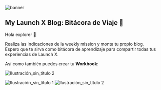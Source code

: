 ![banner](https://user-images.githubusercontent.com/17634377/155042185-d8a46812-04aa-4534-88e6-cdfb8b3f02f6.png)

## My Launch X Blog: Bitácora de Viaje 🚀

Hola explorer 👋 

Realiza las indicaciones de la weekly mission y monta tu propio blog. Espero que te sirva como bitácora de aprendizaje para compartir todas tus experiencias de Launch X. 

Así como también puedes crear tu **Workbook**:

![Ilustración_sin_título 2](https://user-images.githubusercontent.com/17634377/156294681-a7d2feb4-d41e-464f-9dbf-0fbc781aa056.png)

![Ilustración_sin_título 1](https://user-images.githubusercontent.com/17634377/165124418-8396bcb9-9845-494d-a362-7be3db99b748.png)
![Ilustración_sin_título 2](https://user-images.githubusercontent.com/17634377/165124419-d36542e5-65ad-47ba-ad56-5180990433d6.png)
